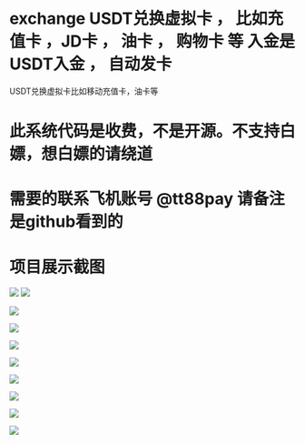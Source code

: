 # exchange USDT兑换虚拟卡 ， 比如充值卡 ，JD卡 ， 油卡 ， 购物卡 等 入金是USDT入金 ， 自动发卡
USDT兑换虚拟卡比如移动充值卡，油卡等
# 此系统代码是收费，不是开源。不支持白嫖，想白嫖的请绕道
# 需要的联系飞机账号 @tt88pay 请备注是github看到的
# 项目展示截图

![](https://www.showdoc.com.cn/server/api/attachment/visitFile?sign=bff5ad6b5d68fd619ac8097c4b970a3c)
![](https://www.showdoc.com.cn/server/api/attachment/visitFile?sign=4165c8f973b2763a8246ceced8d71733)


![](https://www.showdoc.com.cn/server/api/attachment/visitFile?sign=4125cf218fbfaf904e0251394d0f7623)

![](https://www.showdoc.com.cn/server/api/attachment/visitFile?sign=a65cddcc4c6cb1b24f017fc183aa25d8)

![](https://www.showdoc.com.cn/server/api/attachment/visitFile?sign=7ff32385e17273bb9c7e84fe3ee33143)

![](https://www.showdoc.com.cn/server/api/attachment/visitFile?sign=56ebda593c84c334c053dd8cad128f92)

![](https://www.showdoc.com.cn/server/api/attachment/visitFile?sign=8858a3e536e76737dfca434c661c3905)

![](https://www.showdoc.com.cn/server/api/attachment/visitFile?sign=4d5fb752e0d308ba9b566fdc3c4f6034)

![](https://www.showdoc.com.cn/server/api/attachment/visitFile?sign=527fc9e329c4547f600f2ac7f34f38a8)


![](https://www.showdoc.com.cn/server/api/attachment/visitFile?sign=e19321cc6b32f727df0db7e4589e6390)
